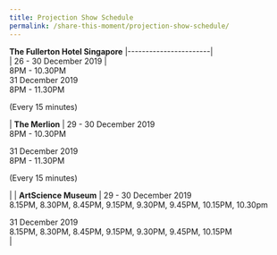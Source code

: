 ```yaml
---
title: Projection Show Schedule
permalink: /share-this-moment/projection-show-schedule/
---
```


**The Fullerton Hotel Singapore** 
|-----------------------|  
| 26 - 30 December 2019 |  
8PM - 10.30PM    
31 December 2019   
8PM - 11.30PM 

(Every 15 minutes)   
 
|  **The Merlion**  |  29 - 30 December 2019   
8PM - 10.30PM    
  
31 December 2019   
8PM - 11.30PM 

(Every 15 minutes)   

 | 
|  **ArtScience Museum**   |  29 - 30 December 2019    
8.15PM, 8.30PM, 8.45PM, 9.15PM, 9.30PM, 9.45PM, 10.15PM, 10.30pm   
  
31 December 2019   
8.15PM, 8.30PM, 8.45PM, 9.15PM, 9.30PM, 9.45PM, 10.15PM   
 | 
